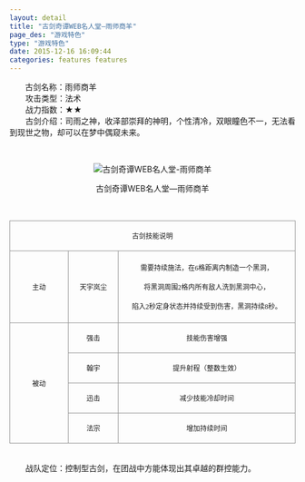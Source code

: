 ```yaml
---
layout: detail
title: "古剑奇谭WEB名人堂—雨师商羊"
page_des: "游戏特色"
type: "游戏特色"
date: 2015-12-16 16:09:44
categories: features features
--- 
```


 
<p>&nbsp;&nbsp;&nbsp;&nbsp;&nbsp;&nbsp;&nbsp;古剑名称：雨师商羊<br>　　攻击类型：法术<br>　　战力指数：★★<br>　　古剑介绍：司雨之神，收泽部崇拜的神明，个性清冷，双眼瞳色不一，无法看到现世之物，却可以在梦中偶窥未来。</p><p>&nbsp;</p><p style="text-align: center;"><img title="古剑奇谭WEB名人堂-雨师商羊" alt="古剑奇谭WEB名人堂-雨师商羊" src="http://dev.36b.me/current/gjqt/img/resource/415.jpg"></p><p style="text-align: center;">古剑奇谭WEB名人堂—雨师商羊</p><p>&nbsp;</p><table width="529"><tbody><tr style="height: 33px;"><td style="padding: 1px; border: 1px solid rgb(150, 150, 150);" colspan="3" valign="middle" width="529"><p style="text-align: center;"><span style="font-family: 宋体; font-size: 12px;">古剑技能说明</span></p></td></tr><tr style="height: 127px;"><td style="border-width: medium 1px 1px; border-style: none solid solid; border-color: currentColor rgb(150, 150, 150) rgb(150, 150, 150); padding: 1px;" valign="middle" width="107"><p style="text-align: center;"><span style="font-family: 宋体; font-size: 12px;">主动</span></p></td><td style="border-width: 1px 1px 1px medium; border-style: solid solid solid none; border-color: rgb(150, 150, 150) rgb(150, 150, 150) rgb(150, 150, 150) currentColor; padding: 1px;" valign="middle" width="91"><p style="text-align: center;"><span style="font-family: 宋体; font-size: 12px;">天宇岚尘</span></p></td><td style="border-width: 1px 1px 1px medium; border-style: solid solid solid none; border-color: rgb(150, 150, 150) rgb(150, 150, 150) rgb(150, 150, 150) currentColor; padding: 1px;" valign="middle" width="331"><p style="text-align: center;"><span style="font-family: 宋体; font-size: 12px;">需要持续施法，在<span style="font-family: Times New Roman;">6</span><span style="font-family: 宋体;">格距离内制造一个黑洞，</span></span></p><p style="text-align: center;"><span style="font-family: 宋体; font-size: 12px;">将黑洞周围<span style="font-family: Times New Roman;">2</span><span style="font-family: 宋体;">格内所有敌人洗到黑洞中心，</span></span></p><p style="text-align: center;"><span style="font-family: 宋体; font-size: 12px;">陷入<span style="font-family: Times New Roman;">2</span><span style="font-family: 宋体;">秒定身状态并持续受到伤害，黑洞持续</span><span style="font-family: Times New Roman;">8</span><span style="font-family: 宋体;">秒。</span></span></p></td></tr><tr style="height: 33px;"><td style="border-width: medium 1px 1px; border-style: none solid solid; border-color: currentColor rgb(150, 150, 150) rgb(150, 150, 150); padding: 1px;" rowspan="4" valign="middle" width="107"><p style="text-align: center;"><span style="font-family: 宋体; font-size: 12px;">被动</span></p></td><td style="border-width: medium 1px 1px medium; border-style: none solid solid none; border-color: currentColor rgb(150, 150, 150) rgb(150, 150, 150) currentColor; padding: 1px;" valign="middle" width="91"><p style="text-align: center;"><span style="font-family: 宋体; font-size: 12px;">强击</span></p></td><td style="border-width: medium 1px 1px medium; border-style: none solid solid none; border-color: currentColor rgb(150, 150, 150) rgb(150, 150, 150) currentColor; padding: 1px;" valign="middle" width="331"><p style="text-align: center;"><span style="font-family: 宋体; font-size: 12px;">技能伤害增强</span></p></td></tr><tr style="height: 33px;"><td style="border-width: medium 1px 1px medium; border-style: none solid solid none; border-color: currentColor rgb(150, 150, 150) rgb(150, 150, 150) currentColor; padding: 1px;" valign="middle" width="91"><p style="text-align: center;"><span style="font-family: 宋体; font-size: 12px;">翰宇</span></p></td><td style="border-width: medium 1px 1px medium; border-style: none solid solid none; border-color: currentColor rgb(150, 150, 150) rgb(150, 150, 150) currentColor; padding: 1px;" valign="middle" width="331"><p style="text-align: center;"><span style="font-family: 宋体; font-size: 12px;">提升射程（整数生效）</span></p></td></tr><tr style="height: 33px;"><td style="border-width: medium 1px 1px medium; border-style: none solid solid none; border-color: currentColor rgb(150, 150, 150) rgb(150, 150, 150) currentColor; padding: 1px;" valign="middle" width="91"><p style="text-align: center;"><span style="font-family: 宋体; font-size: 12px;">迅击</span></p></td><td style="border-width: medium 1px 1px medium; border-style: none solid solid none; border-color: currentColor rgb(150, 150, 150) rgb(150, 150, 150) currentColor; padding: 1px;" valign="middle" width="331"><p style="text-align: center;"><span style="font-family: 宋体; font-size: 12px;">减少技能冷却时间</span></p></td></tr><tr style="height: 34px;"><td style="border-width: medium 1px 1px medium; border-style: none solid solid none; border-color: currentColor rgb(150, 150, 150) rgb(150, 150, 150) currentColor; padding: 1px;" valign="middle" width="91"><p style="text-align: center;"><span style="font-family: 宋体; font-size: 12px;">法宗</span></p></td><td style="border-width: medium 1px 1px medium; border-style: none solid solid none; border-color: currentColor rgb(150, 150, 150) rgb(150, 150, 150) currentColor; padding: 1px;" valign="middle" width="331"><p style="text-align: center;"><span style="font-family: 宋体; font-size: 12px;">增加持续时间</span></p></td></tr></tbody></table><p><br>　　战队定位：控制型古剑，在团战中方能体现出其卓越的群控能力。</p>
